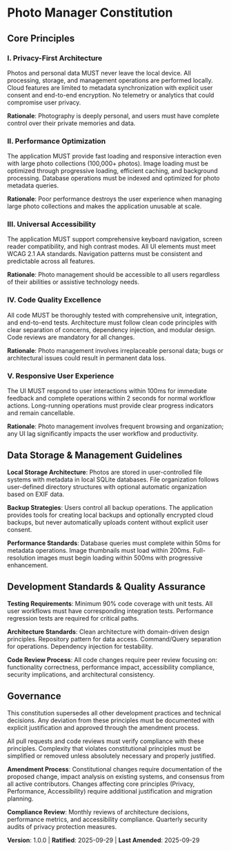 <!--
SYNC IMPACT REPORT:
- Version change: Initial → 1.0.0
- Added principles:
  1. Privacy-First Architecture (local data only)
  2. Performance Optimization (fast loading at scale)
  3. Universal Accessibility (inclusive design)
  4. Code Quality Excellence (testing and architecture)
  5. Responsive User Experience (UI performance standards)
- Added sections:
  - Data Storage & Management Guidelines
  - Development Standards & Quality Assurance
- Templates requiring updates: ✅ All templates reviewed and compatible
- Follow-up TODOs: None
-->

# Photo Manager Constitution

## Core Principles

### I. Privacy-First Architecture
Photos and personal data MUST never leave the local device. All processing, storage, and management operations are performed locally. Cloud features are limited to metadata synchronization with explicit user consent and end-to-end encryption. No telemetry or analytics that could compromise user privacy.

**Rationale**: Photography is deeply personal, and users must have complete control over their private memories and data.

### II. Performance Optimization
The application MUST provide fast loading and responsive interaction even with large photo collections (100,000+ photos). Image loading must be optimized through progressive loading, efficient caching, and background processing. Database operations must be indexed and optimized for photo metadata queries.

**Rationale**: Poor performance destroys the user experience when managing large photo collections and makes the application unusable at scale.

### III. Universal Accessibility
The application MUST support comprehensive keyboard navigation, screen reader compatibility, and high contrast modes. All UI elements must meet WCAG 2.1 AA standards. Navigation patterns must be consistent and predictable across all features.

**Rationale**: Photo management should be accessible to all users regardless of their abilities or assistive technology needs.

### IV. Code Quality Excellence
All code MUST be thoroughly tested with comprehensive unit, integration, and end-to-end tests. Architecture must follow clean code principles with clear separation of concerns, dependency injection, and modular design. Code reviews are mandatory for all changes.

**Rationale**: Photo management involves irreplaceable personal data; bugs or architectural issues could result in permanent data loss.

### V. Responsive User Experience
The UI MUST respond to user interactions within 100ms for immediate feedback and complete operations within 2 seconds for normal workflow actions. Long-running operations must provide clear progress indicators and remain cancellable.

**Rationale**: Photo management involves frequent browsing and organization; any UI lag significantly impacts the user workflow and productivity.

## Data Storage & Management Guidelines

**Local Storage Architecture**: Photos are stored in user-controlled file systems with metadata in local SQLite databases. File organization follows user-defined directory structures with optional automatic organization based on EXIF data.

**Backup Strategies**: Users control all backup operations. The application provides tools for creating local backups and optionally encrypted cloud backups, but never automatically uploads content without explicit user consent.

**Performance Standards**: Database queries must complete within 50ms for metadata operations. Image thumbnails must load within 200ms. Full-resolution images must begin loading within 500ms with progressive enhancement.

## Development Standards & Quality Assurance

**Testing Requirements**: Minimum 90% code coverage with unit tests. All user workflows must have corresponding integration tests. Performance regression tests are required for critical paths.

**Architecture Standards**: Clean architecture with domain-driven design principles. Repository pattern for data access. Command/Query separation for operations. Dependency injection for testability.

**Code Review Process**: All code changes require peer review focusing on: functionality correctness, performance impact, accessibility compliance, security implications, and architectural consistency.

## Governance

This constitution supersedes all other development practices and technical decisions. Any deviation from these principles must be documented with explicit justification and approved through the amendment process.

All pull requests and code reviews must verify compliance with these principles. Complexity that violates constitutional principles must be simplified or removed unless absolutely necessary and properly justified.

**Amendment Process**: Constitutional changes require documentation of the proposed change, impact analysis on existing systems, and consensus from all active contributors. Changes affecting core principles (Privacy, Performance, Accessibility) require additional justification and migration planning.

**Compliance Review**: Monthly reviews of architecture decisions, performance metrics, and accessibility compliance. Quarterly security audits of privacy protection measures.

**Version**: 1.0.0 | **Ratified**: 2025-09-29 | **Last Amended**: 2025-09-29
